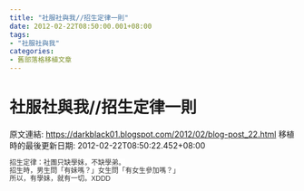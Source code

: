 ```yaml
---
title: "社服社與我//招生定律一則"
date: 2012-02-22T08:50:00.001+08:00
tags: 
- "社服社與我"
categories:
- 舊部落格移植文章
---
```


# 社服社與我//招生定律一則

原文連結: https://darkblack01.blogspot.com/2012/02/blog-post_22.html
移植時的最後更新日期: 2012-02-22T08:50:22.452+08:00

<span style="background-color: white; color: #333333; font-family: 'lucida grande', tahoma, verdana, arial, sans-serif; font-size: 12px; line-height: 14px; text-align: left;">招生定律：社團只缺學妹，不缺學弟。</span><br /><span style="background-color: white; color: #333333; font-family: 'lucida grande', tahoma, verdana, arial, sans-serif; font-size: 12px; line-height: 14px; text-align: left;">招生時，男生問「有妹嗎？」女生問「有女生參加嗎？」</span><br /><span style="background-color: white; color: #333333; font-family: 'lucida grande', tahoma, verdana, arial, sans-serif; font-size: 12px; line-height: 14px; text-align: left;">所以，有學妹，就有一切。XDDD</span>

